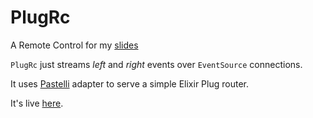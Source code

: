 PlugRc
======

A Remote Control for my [slides](http://zampino.github.io/talks)

`PlugRc` just streams _left_ and _right_ events over `EventSource` connections.

It uses [Pastelli](https://github.com/zampino/pastelli) adapter to serve a simple Elixir Plug router.

It's live [here](http://plugrc.herokuapp.com).
